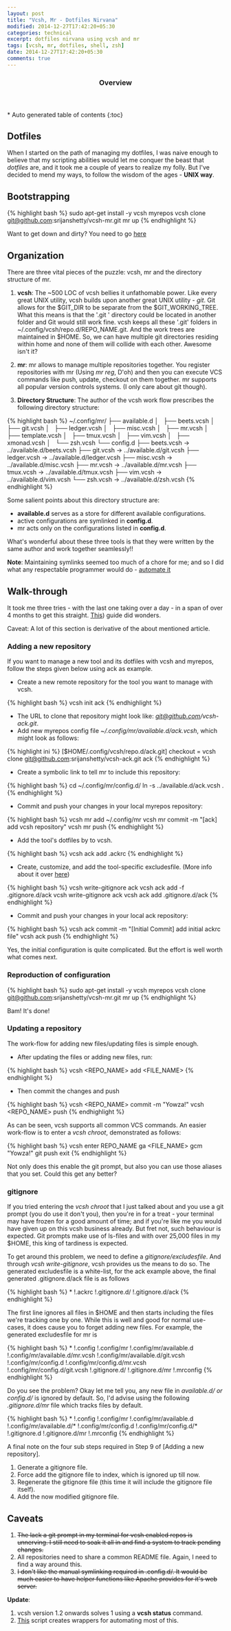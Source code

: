 ```yaml
---
layout: post
title: "Vcsh, Mr - Dotfiles Nirvana"
modified: 2014-12-27T17:42:20+05:30
categories: technical
excerpt: dotfiles nirvana using vcsh and mr
tags: [vcsh, mr, dotfiles, shell, zsh]
date: 2014-12-27T17:42:20+05:30
comments: true
---
```


<section id="table-of-contents" class="toc">
  <header>
    <h3>Overview</h3>
  </header>
<div id="drawer" markdown="1">
*  Auto generated table of contents
{:toc}
</div>
</section><!-- /#table-of-contents -->

Dotfiles
--------

When I started on the path of managing my dotfiles, I was naive enough to believe that my scripting abilities would let me conquer the beast that *dotfiles* are, and it took me a couple of years to realize my folly. But I've decided to mend my ways, to follow the wisdom of the ages - **UNIX way**.

Bootstrapping
-------------

{% highlight bash %}
sudo apt-get install -y vcsh myrepos
vcsh clone git@github.com:srijanshetty/vcsh-mr.git
mr up
{% endhighlight %}

Want to get down and dirty? You need to go [here](#walk-through)

Organization
------------

There are three vital pieces of the puzzle: vcsh, mr and the directory structure of mr.

1. **vcsh**: The ~500 LOC of vcsh bellies it unfathomable power. Like every great UNIX utility, vcsh builds upon another great UNIX utility - *git*. Git allows for the \$GIT_DIR to be separate from the \$GIT_WORKING_TREE. What this means is that the '.git
' directory could be located in another folder and Git would still work fine. vcsh keeps all these '.git' folders in ~/.config/vcsh/repo.d/REPO_NAME.git. And the work trees are maintained in \$HOME. So, we can have multiple git directories residing within home and none of them will collide with each other. Awesome isn't it?

2. **mr**: mr allows to manage multiple repositories together. You register repositories with mr (Using *mr reg*, D'oh) and then you can execute VCS commands like push, update, checkout on them together. mr supports all popular version controls systems. (I only care about git though).

3. **Directory Structure**: The author of the vcsh work flow prescribes the following directory structure:

{% highlight bash %}
~/.config/mr/
    ├── available.d
    │   ├── beets.vcsh
    │   ├── git.vcsh
    │   ├── ledger.vcsh
    │   ├── misc.vcsh
    │   ├── mr.vcsh
    │   ├── template.vcsh
    │   ├── tmux.vcsh
    │   ├── vim.vcsh
    │   ├── xmonad.vcsh
    │   └── zsh.vcsh
    └── config.d
        ├── beets.vcsh -> ../available.d/beets.vcsh
        ├── git.vcsh -> ../available.d/git.vcsh
        ├── ledger.vcsh -> ../available.d/ledger.vcsh
        ├── misc.vcsh -> ../available.d/misc.vcsh
        ├── mr.vcsh -> ../available.d/mr.vcsh
        ├── tmux.vcsh -> ../available.d/tmux.vcsh
        ├── vim.vcsh -> ../available.d/vim.vcsh
        └── zsh.vcsh -> ../available.d/zsh.vcsh
{% endhighlight %}

Some salient points about this directory structure are:
- **available.d** serves as a store for different available configurations.
- active configurations are symlinked in **config.d**.
- mr acts only on the configurations listed in **config.d**.

What's wonderful about these three tools is that they were written by the same author and work together seamlessly!!

**Note**: Maintaining symlinks seemed too much of a chore for me; and so I did what any respectable programmer would do - [automate it](https://github.com/srijanshetty/custom/blob/master/functions/myrepos.zsh)

Walk-through
------------

It took me three tries - with the last one taking over a day - in a span of over 4 months to get this straight. [This](http://www.martin-burger.net/blog/unix-shell/manage-dotfiles-quickly-and-effortlessly/)) guide did wonders.

Caveat: A lot of this section is derivative of the about mentioned article.

### Adding a new repository

If you want to manage a new tool and its dotfiles with vcsh and myrepos, follow the steps given below using ack as example.

- Create a new remote repository for the tool you want to manage with vcsh.

{% highlight bash %}
vcsh init ack
{% endhighlight %}

- The URL to clone that repository might look like: *git@github.com/vcsh-ack.git*.
- Add new myrepos config file *~/.config/mr/available.d/ack.vcsh*, which might look as follows:

{% highlight ini %}
[$HOME/.config/vcsh/repo.d/ack.git]
checkout = vcsh clone git@github.com:srijanshetty/vcsh-ack.git ack
{% endhighlight %}

- Create a symbolic link to tell mr to include this repository:

{% highlight bash %}
cd ~/.config/mr/config.d/
ln -s ../available.d/ack.vcsh .
{% endhighlight %}

- Commit and push your changes in your local myrepos repository:

{% highlight bash %}
vcsh mr add ~/.config/mr
vcsh mr commit -m "[ack] add vcsh repository"
vcsh mr push
{% endhighlight %}

- Add the tool's dotfiles by to vcsh.

{% highlight bash %}
vcsh ack add .ackrc
{% endhighlight %}

- Create, customize, and add the tool-specific excludesfile. (More info about it over [here](#gitignore))

{% highlight bash %}
vcsh write-gitignore ack
vcsh ack add -f .gitignore.d/ack
vcsh write-gitignore ack
vcsh ack add .gitignore.d/ack
{% endhighlight %}

- Commit and push your changes in your local ack repository:

{% highlight bash %}
vcsh ack commit -m "[Initial Commit] add initial ackrc file"
vcsh ack push
{% endhighlight %}

Yes, the initial configuration is quite complicated. But the effort is well worth what comes next.

### Reproduction of configuration

{% highlight bash %}
sudo apt-get install -y vcsh myrepos
vcsh clone git@github.com:srijanshetty/vcsh-mr.git
mr up
{% endhighlight %}

Bam! It's done!

### Updating a repository

The work-flow for adding new files/updating files is simple enough.

- After updating the files or adding new files, run:

{% highlight bash %}
vcsh <REPO_NAME> add <FILE_NAME>
{% endhighlight %}

- Then commit the changes and push

{% highlight bash %}
vcsh <REPO_NAME> commit -m "Yowza!"
vcsh <REPO_NAME> push
{% endhighlight %}

As can be seen, vcsh supports all common VCS commands. An easier work-flow is to enter a *vcsh chroot*, demonstrated as follows:

{% highlight bash %}
vcsh enter REPO_NAME
ga <FILE_NAME>
gcm "Yowza!"
git push
exit
{% endhighlight %}

Not only does this enable the git prompt, but also you can use those aliases that you set. Could this get any better?

### gitignore

If you tried entering the *vcsh chroot* that I just talked about and you use a git prompt (you do use it don't you), then you're in for a treat - your terminal may have frozen for a good amount of time; and if you're like me you would have given up on this vcsh business already. But fret not, such behaviour is expected. Git prompts make use of ls-files and with over 25,000 files in my \$HOME, this king of tardiness is expected.

To get around this problem, we need to define a *gitignore/excludesfile*. And through *vcsh write-gitignore*, vcsh provides us the means to do so. The generated excludesfile is a white-list, for the ack example above, the final generated .gitignore.d/ack file is as follows

{% highlight bash %}
*
!.ackrc
!.gitignore.d/
!.gitignore.d/ack
{% endhighlight %}

The first line ignores all files in \$HOME and then starts including the files we're tracking one by one. While this is well and good for normal use-cases, it does cause you to forget adding new files. For example, the generated excludesfile for mr is

{% highlight bash %}
*
!.config
!.config/mr
!.config/mr/available.d
!.config/mr/available.d/mr.vcsh
!.config/mr/available.d/git.vcsh
!.config/mr/config.d
!.config/mr/config.d/mr.vcsh
!.config/mr/config.d/git.vcsh
!.gitignore.d/
!.gitignore.d/mr
!.mrconfig
{% endhighlight %}

Do you see the problem? Okay let me tell you, any new file in *available.d/ or config.d/* is ignored by default. So, I'd advise using the following *.gitignore.d/mr* file which tracks files by default.

{% highlight bash %}
*
!.config
!.config/mr
!.config/mr/available.d
!.config/mr/available.d/*
!.config/mr/config.d
!.config/mr/config.d/*
!.gitignore.d
!.gitignore.d/mr
!.mrconfig
{% endhighlight %}

A final note on the four sub steps required in Step 9 of [Adding a new repository].
1. Generate a gitignore file.
2. Force add the gitignore file to index, which is ignored up till now.
3. Regenerate the gitignore file (this time it will include the gitignore file itself).
4. Add the now modified gitignore file.

Caveats
-------

1. <strike>The lack a git prompt in my terminal for vcsh enabled repos is unnerving. I still need to soak it all in and find a system to track pending changes. </strike>
2. All repositories need to share a common README file. Again, I need to find a way around this.
3. <strike>I don't like the manual symlinking required in .config.d/. It would be much easier to have helper functions like Apache provides for it's web server.</strike>

**Update**:

1. vcsh version 1.2 onwards solves 1 using a **vcsh status** command.
2. [This](https://github.com/srijanshetty/custom/blob/master/functions/myrepos.zsh) script creates wrappers for automating most of this.
